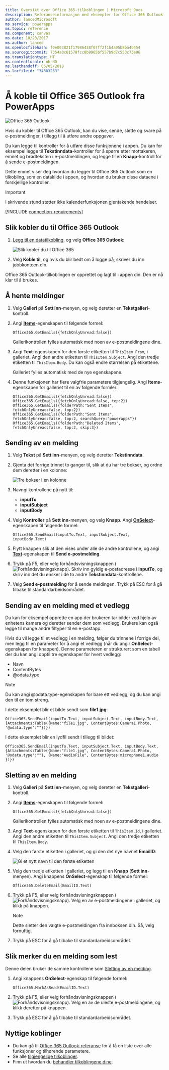 ```yaml
---
title: Oversikt over Office 365-tilkoblingen | Microsoft Docs
description: Referanseinformasjon med eksempler for Office 365 Outlook-tilkobling til PowerApps
author: lancedMicrosoft
ms.service: powerapps
ms.topic: reference
ms.component: canvas
ms.date: 10/20/2017
ms.author: lanced
ms.openlocfilehash: f0e003821f17986438f07ff2f1b4a95b8ba4b454
ms.sourcegitcommit: 7354a0c61578fcc0b9965bf557b9d7c553c73e96
ms.translationtype: HT
ms.contentlocale: nb-NO
ms.lasthandoff: 06/05/2018
ms.locfileid: "34803263"
---
```

# <a name="connect-to-office-365-outlook-from-powerapps"></a>Å koble til Office 365 Outlook fra PowerApps
![Office 365 Outlook](./media/connection-office365-outlook/office365icon.png)

Hvis du kobler til Office 365 Outlook, kan du vise, sende, slette og svare på e-postmeldinger, i tillegg til å utføre andre oppgaver.

Du kan legge til kontroller for å utføre disse funksjonene i appen. Du kan for eksempel legge til **Tekstinndata**-kontroller for å spørre etter mottakeren, emnet og brødteksten i e-postmeldingen, og legge til en **Knapp**-kontroll for å sende e-postmeldingen.

Dette emnet viser deg hvordan du legger til Office 365 Outlook som en tilkobling, som en datakilde i appen, og hvordan du bruker disse dataene i forskjellige kontroller.

> [!IMPORTANT]
> I skrivende stund støtter ikke kalenderfunksjonen gjentakende hendelser.

[!INCLUDE [connection-requirements](../../../includes/connection-requirements.md)]

## <a name="connect-to-office-365-outlook"></a>Slik kobler du til Office 365 Outlook
1. [Legg til en datatilkobling](../add-data-connection.md), og velg **Office 365 Outlook**:  
   
    ![Slik kobler du til Office 365](./media/connection-office365-outlook/add-office.png)
2. Velg **Koble til**, og hvis du blir bedt om å logge på, skriver du inn jobbkontoen din.

Office 365 Outlook-tilkoblingen er opprettet og lagt til i appen din. Den er nå klar til å brukes.

## <a name="show-messages"></a>Å hente meldinger
1. Velg **Galleri** på **Sett inn**-menyen, og velg deretter en **Tekstgalleri**-kontroll.
2. Angi **[Items](../controls/properties-core.md)**-egenskapen til følgende formel:  
   
    `Office365.GetEmails({fetchOnlyUnread:false})`
   
    Gallerikontrollen fylles automatisk med noen av e-postmeldingene dine.
3. Angi **Text**-egenskapen for den første etiketten til `ThisItem.From`, i galleriet. Angi den andre etiketten til `ThisItem.Subject`. Angi den tredje etiketten til `ThisItem.Body`. Du kan også endre størrelsen på etikettene.
   
    Galleriet fylles automatisk med de nye egenskapene.
4. Denne funksjonen har flere valgfrie parametere tilgjengelig. Angi **Items**-egenskapen for galleriet til en av følgende formler:
   
    `Office365.GetEmails({fetchOnlyUnread:false})`  
    `Office365.GetEmails({fetchOnlyUnread:false, top:2})`  
    `Office365.GetEmails({folderPath:"Sent Items", fetchOnlyUnread:false, top:2})`  
    `Office365.GetEmails({folderPath:"Sent Items", fetchOnlyUnread:false, top:2, searchQuery:"powerapps"})`  
    `Office365.GetEmails({folderPath:"Deleted Items", fetchOnlyUnread:false, top:2, skip:3})`

## <a name="send-a-message"></a>Sending av en melding
1. Velg **Tekst** på **Sett inn**-menyen, og velg deretter **Tekstinndata**.
2. Gjenta det forrige trinnet to ganger til, slik at du har tre bokser, og ordne dem deretter i en kolonne:  
   
    ![Tre bokser i en kolonne](./media/connection-office365-outlook/threetextinput.png)
3. Navngi kontrollene på nytt til:  
   
   * **inputTo**
   * **inputSubject**
   * **inputBody**
4. Velg **Kontroller** på **Sett inn**-menyen, og velg **Knapp**. Angi **[OnSelect](../controls/properties-core.md)**-egenskapen til følgende formel:  
   
    `Office365.SendEmail(inputTo.Text, inputSubject.Text, inputBody.Text)`
5. Flytt knappen slik at den vises under alle de andre kontrollene, og angi **[Text](../controls/properties-core.md)**-egenskapen til **Send e-postmelding**.
6. Trykk på F5, eller velg forhåndsvisningsknappen (![Forhåndsvisningsknapp](./media/connection-office365-outlook/preview.png)). Skriv inn gyldig e-postadresse i **inputTo**, og skriv inn det du ønsker i de to andre **Tekstinndata**-kontrollene.
7. Velg **Send e-postmelding** for å sende meldingen. Trykk på ESC for å gå tilbake til standardarbeidsområdet.

## <a name="send-a-message-with-an-attachment"></a>Sending av en melding med et vedlegg
Du kan for eksempel opprette en app der brukeren tar bilder ved hjelp av enhetens kamera og deretter sender dem som vedlegg. Brukere kan også legge til mange andre filtyper til en e-postapp.

Hvis du vil legge til et vedlegg i en melding, følger du trinnene i forrige del, men legg til en parameter for å angi et vedlegg (når du angir **OnSelect**-egenskapen for knappen). Denne parameteren er strukturert som en tabell der du kan angi opptil tre egenskaper for hvert vedlegg:

* Navn
* ContentBytes
* @odata.type

> [!NOTE]
> Du kan angi @odata.type-egenskapen for bare ett vedlegg, og du kan angi den til en tom streng.

I dette eksemplet blir et bilde sendt som **file1.jpg**:

`Office365.SendEmail(inputTo.Text, inputSubject.Text, inputBody.Text, {Attachments:Table({Name:"file1.jpg", ContentBytes:Camera1.Photo, '@odata.type':""})})`

I dette eksemplet blir en lydfil sendt i tillegg til bildet:

`Office365.SendEmail(inputTo.Text, inputSubject.Text, inputBody.Text, {Attachments:Table({Name:"file1.jpg", ContentBytes:Camera1.Photo, '@odata.type':""}, {Name:"AudioFile", ContentBytes:microphone1.audio })})`

## <a name="delete-a-message"></a>Sletting av en melding
1. Velg **Galleri** på **Sett inn**-menyen, og velg deretter en **Tekstgalleri**-kontroll.
2. Angi **[Items](../controls/properties-core.md)**-egenskapen til følgende formel:  
   
    `Office365.GetEmails({fetchOnlyUnread:false})`
   
    Gallerikontrollen fylles automatisk med noen av e-postmeldingene dine.
3. Angi **Text**-egenskapen for den første etiketten til `ThisItem.Id`, i galleriet. Angi den andre etiketten til `ThisItem.Subject`. Angi den tredje etiketten til `ThisItem.Body`.
4. Velg den første etiketten i galleriet, og gi den det nye navnet **EmailID**:
   
    ![Gi et nytt navn til den første etiketten](./media/connection-office365-outlook/renameheading.png)
5. Velg den tredje etiketten i galleriet, og legg til en **Knapp** (**Sett inn**-menyen). Angi knappens **OnSelect**-egenskap til følgende formel:  
   
    `Office365.DeleteEmail(EmailID.Text)`
6. Trykk på F5, eller velg forhåndsvisningsknappen (![Forhåndsvisningsknapp](./media/connection-office365-outlook/preview.png)). Velg en av e-postmeldingene i galleriet, og klikk på knappen. 
    
    > [!NOTE]
    > Dette sletter den valgte e-postmeldingen fra innboksen din. Så, velg fornuftig.
7. Trykk på ESC for å gå tilbake til standardarbeidsområdet.

## <a name="mark-a-message-as-read"></a>Slik merker du en melding som lest
Denne delen bruker de samme kontrollene som [Sletting av en melding](connection-office365-outlook.md#delete-a-message).

1. Angi knappens **OnSelect**-egenskap til følgende formel:  
   
    `Office365.MarkAsRead(EmailID.Text)`
2. Trykk på F5, eller velg forhåndsvisningsknappen (![Forhåndsvisningsknapp](./media/connection-office365-outlook/preview.png)). Velg en av de uleste e-postmeldingene, og klikk deretter på knappen.
3. Trykk på ESC for å gå tilbake til standardarbeidsområdet.

## <a name="helpful-links"></a>Nyttige koblinger
* Du kan gå til [Office 365 Outlook-referanse](https://docs.microsoft.com/connectors/office365connector/) for å få en liste over alle funksjoner og tilhørende parametere.
* Se alle [tilgjengelige tilkoblinger](../connections-list.md).  
* Finn ut hvordan du [behandler tilkoblingene dine](../add-manage-connections.md).

